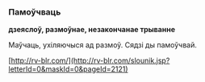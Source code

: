 ### Памоўчваць
**дзеяслоў, размоўнае, незакончанае трыванне**

Маўчаць, ухіляючыся ад размоў. Сядзі ды памоўчвай.

<a rel="author">[http://rv-blr.com/](http://rv-blr.com/slounik.jsp?letterId=0&maskId=0&pageId=2121)</a>
